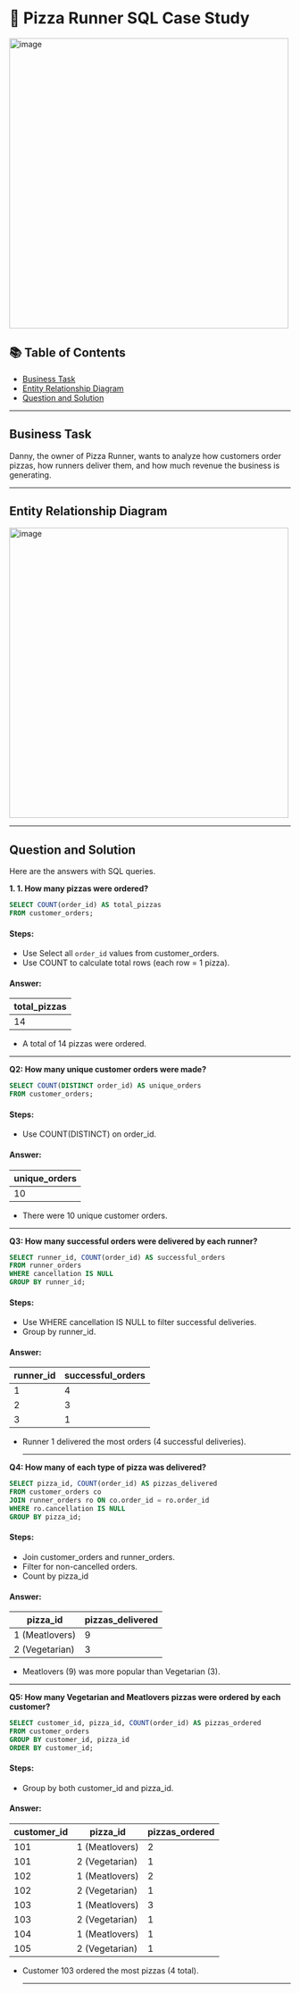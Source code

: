 # 🍕 Pizza Runner SQL Case Study
<img width="500" height="520" alt="image" src="https://github.com/user-attachments/assets/4c9dd98e-1c7e-439a-92e7-044f1ef5a47a" />

## 📚 Table of Contents
- [Business Task](#business-task)
- [Entity Relationship Diagram](#entity-relationship-diagram)
- [Question and Solution](#question-and-solution)

---

## Business Task
Danny, the owner of Pizza Runner, wants to analyze how customers order pizzas, how runners deliver them, and how much revenue the business is generating.

***

## Entity Relationship Diagram
<img width="500" height="520" alt="image" src="https://github.com/user-attachments/assets/701b6197-433c-42de-8736-b825bf260fc1" />


***

## Question and Solution
Here are the answers with SQL queries.

**1. 1. How many pizzas were ordered?**

````sql
SELECT COUNT(order_id) AS total_pizzas
FROM customer_orders;
````
#### Steps:
- Use Select all `order_id` values from customer_orders.
- Use COUNT to calculate total rows (each row = 1 pizza).

#### Answer:
| total\_pizzas |
| ------------- |
| 14            |

- A total of 14 pizzas were ordered.

***
**Q2: How many unique customer orders were made?**

````sql
SELECT COUNT(DISTINCT order_id) AS unique_orders
FROM customer_orders;
````
#### Steps:
- Use COUNT(DISTINCT) on order_id.

#### Answer:
| unique\_orders |
| -------------- |
| 10             |

- There were 10 unique customer orders.

***
**Q3: How many successful orders were delivered by each runner?**

````sql
SELECT runner_id, COUNT(order_id) AS successful_orders
FROM runner_orders
WHERE cancellation IS NULL
GROUP BY runner_id;
````
#### Steps:
- Use WHERE cancellation IS NULL to filter successful deliveries.
- Group by runner_id.

#### Answer:
| runner\_id | successful\_orders |
| ---------- | ------------------ |
| 1          | 4                  |
| 2          | 3                  |
| 3          | 1                  |

- Runner 1 delivered the most orders (4 successful deliveries).

  ***
**Q4: How many of each type of pizza was delivered?**
````sql
SELECT pizza_id, COUNT(order_id) AS pizzas_delivered
FROM customer_orders co
JOIN runner_orders ro ON co.order_id = ro.order_id
WHERE ro.cancellation IS NULL
GROUP BY pizza_id;
````
#### Steps:
- Join customer_orders and runner_orders.
- Filter for non-cancelled orders.
- Count by pizza_id

#### Answer:
| pizza\_id      | pizzas\_delivered |
| -------------- | ----------------- |
| 1 (Meatlovers) | 9                 |
| 2 (Vegetarian) | 3                 |

- Meatlovers (9) was more popular than Vegetarian (3).
***

**Q5: How many Vegetarian and Meatlovers pizzas were ordered by each customer?**

````sql
SELECT customer_id, pizza_id, COUNT(order_id) AS pizzas_ordered
FROM customer_orders
GROUP BY customer_id, pizza_id
ORDER BY customer_id;
````
#### Steps:
- Group by both customer_id and pizza_id.

#### Answer:
| customer\_id | pizza\_id      | pizzas\_ordered |
| ------------ | -------------- | --------------- |
| 101          | 1 (Meatlovers) | 2               |
| 101          | 2 (Vegetarian) | 1               |
| 102          | 1 (Meatlovers) | 2               |
| 102          | 2 (Vegetarian) | 1               |
| 103          | 1 (Meatlovers) | 3               |
| 103          | 2 (Vegetarian) | 1               |
| 104          | 1 (Meatlovers) | 1               |
| 105          | 2 (Vegetarian) | 1               |

- Customer 103 ordered the most pizzas (4 total).
  ***
